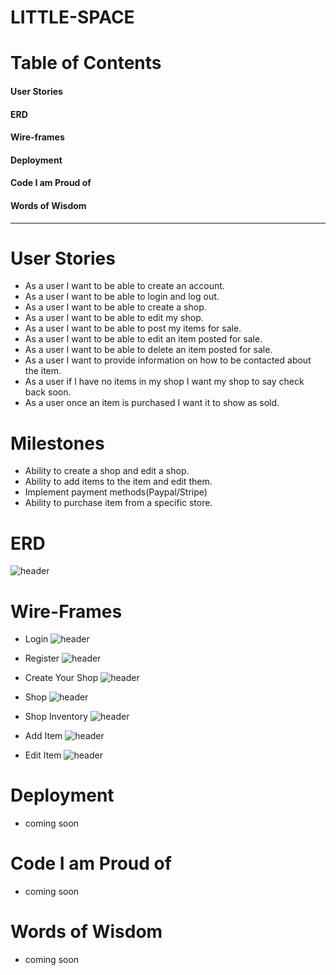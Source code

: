 
# LITTLE-SPACE


# Table of Contents
#### User Stories
#### ERD
#### Wire-frames
#### Deployment
#### Code I am Proud of
#### Words of Wisdom

***

# User Stories

- As a user I want to be able to create an account.
- As a user I want to be able to login and log out.
- As a user I want to be able to create a shop.
- As a user I want to be able to edit my shop.
- As a user I want to be able to post my items for sale.
- As a user I want to be able to edit an item posted for sale.
- As a user I want to be able to delete an item posted for sale.
- As a user I want to provide information on how to be contacted about the item.
- As a user if I have no items in my shop I want my shop to say check back soon.
- As a user once an item is purchased I want it to show as sold.

# Milestones
- Ability to create a shop and edit a shop.
- Ability to add items to the item and edit them.
- Implement payment methods(Paypal/Stripe)
- Ability to purchase item from a specific store.

# ERD

![header](https://github.com/imanirak/lil-space/blob/main/readmeinfo/erd.jpg)


# Wire-Frames

- Login
![header](https://github.com/imanirak/lil-space/blob/main/readmeinfo/Login.jpg)


- Register
![header](https://github.com/imanirak/lil-space/blob/main/readmeinfo/Register.jpg)


- Create Your Shop
![header](https://github.com/imanirak/lil-space/blob/main/readmeinfo/createshop.jpg)

- Shop
![header](https://github.com/imanirak/lil-space/blob/main/readmeinfo/Shop.jpg)

- Shop Inventory
![header](https://github.com/imanirak/lil-space/blob/main/readmeinfo/ShopInventory.jpg)

- Add Item
![header](https://github.com/imanirak/lil-space/blob/main/readmeinfo/AddItem.jpg)

- Edit Item
![header](https://github.com/imanirak/lil-space/blob/main/readmeinfo/EditItem.jpg)


# Deployment

- coming soon

# Code I am Proud of

- coming soon

# Words of Wisdom

- coming soon
